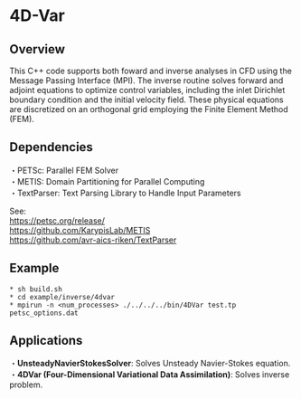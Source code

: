 # 4D-Var
## Overview
This C++ code supports both foward and inverse analyses in CFD using the Message Passing Interface (MPI). The inverse routine solves forward and adjoint equations to optimize control variables, including the inlet Dirichlet boundary condition and the initial velocity field. These physical equations are discretized on an orthogonal grid employing the Finite Element Method (FEM).
## Dependencies
・PETSc: Parallel FEM Solver <br>
・METIS: Domain Partitioning for Parallel Computing <br>
・TextParser: Text Parsing Library to Handle Input Parameters <br>

See: <br>
https://petsc.org/release/ <br>
https://github.com/KarypisLab/METIS <br>
https://github.com/avr-aics-riken/TextParser <br>

## Example
    * sh build.sh
    * cd example/inverse/4dvar
    * mpirun -n <num_processes> ./../../../bin/4DVar test.tp petsc_options.dat

## Applications
・**UnsteadyNavierStokesSolver**: Solves Unsteady Navier-Stokes equation. <br>
・**4DVar (Four-Dimensional Variational Data Assimilation)**: Solves inverse problem. <br> 